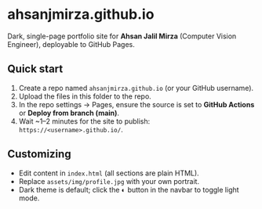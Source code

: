 # ahsanjmirza.github.io

Dark, single-page portfolio site for **Ahsan Jalil Mirza** (Computer Vision Engineer), deployable to GitHub Pages.

## Quick start

1. Create a repo named `ahsanjmirza.github.io` (or your GitHub username).
2. Upload the files in this folder to the repo.
3. In the repo settings → Pages, ensure the source is set to **GitHub Actions** or **Deploy from branch (main)**.
4. Wait ~1–2 minutes for the site to publish: `https://<username>.github.io/`.

## Customizing
- Edit content in `index.html` (all sections are plain HTML).
- Replace `assets/img/profile.jpg` with your own portrait.
- Dark theme is default; click the ◐ button in the navbar to toggle light mode.